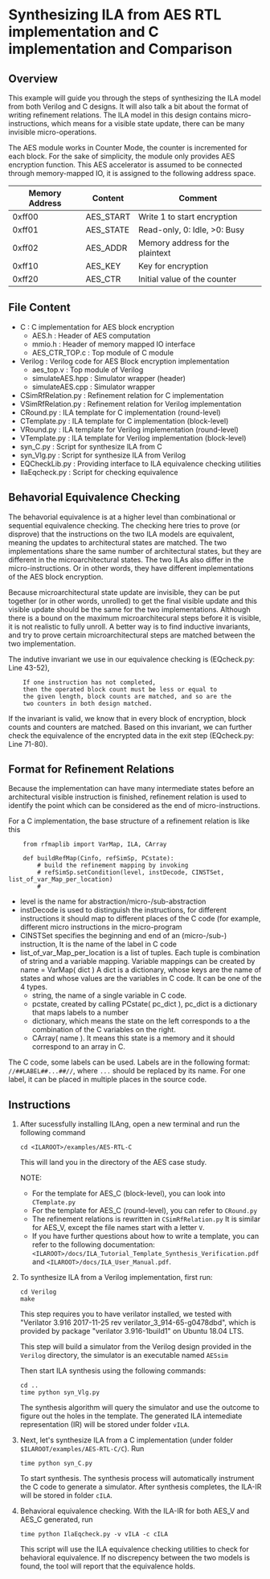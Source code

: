
Synthesizing ILA from AES RTL implementation and C implementation and Comparison
==================================================================================


Overview
-------------------
This example will guide you through the steps of synthesizing the ILA model from both Verilog
and C designs. It will also talk a bit about the format of writing refinement relations. The
ILA model in this design contains micro-instructions, which means for a visible state update,
there can be many invisible micro-operations.

The AES module works in Counter Mode, the counter is incremented for each block. For the sake of
simplicity, the module only provides AES encryption function. This AES accelerator is assumed to 
be connected through memory-mapped IO, it is assigned to the following address space.


| Memory Address | Content   | Comment                          |
|----------------|-----------|----------------------------------|
| 0xff00         | AES_START | Write 1 to start encryption      |
| 0xff01         | AES_STATE | Read-only, 0: Idle, >0: Busy     |
| 0xff02         | AES_ADDR  | Memory address for the plaintext |
| 0xff10         | AES_KEY   | Key for encryption               |
| 0xff20         | AES_CTR   | Initial value of the counter     |



File Content
-------------------

* C                     : C implementation for AES block encryption
  * AES.h               : Header of AES computation
  * mmio.h              : Header of memory mapped IO interface 
  * AES_CTR_TOP.c       : Top module of C module
* Verilog               : Verilog code for AES Block encryption implementation
  * aes_top.v           : Top module of Verilog
  * simulateAES.hpp     : Simulator wrapper (header)
  * simulateAES.cpp     : Simulator wrapper
* CSimRfRelation.py     : Refinement relation for C implementation
* VSimRfRelation.py     : Refinement relation for Verilog implementation
* CRound.py             : ILA template for C implementation (round-level)
* CTemplate.py          : ILA template for C implementation (block-level)
* VRound.py             : ILA template for Verilog implementation (round-level)
* VTemplate.py          : ILA template for Verilog implementation (block-level)
* syn_C.py              : Script for synthesize ILA from C 
* syn_Vlg.py            : Script for synthesize ILA from Verilog
* EQCheckLib.py         : Providing interface to ILA equivalence checking utilities
* IlaEqcheck.py         : Script for checking equivalence



Behavorial Equivalence Checking
---------------------------------

The behavorial equivalence is
at a higher level than combinational or sequential equivalence checking. 
The checking here tries to prove (or disprove) that the instructions on 
the two ILA models are equivalent, meaning the updates to architectural 
states are matched. The two implementations share the same number of 
architectural states, but they are different in the microarchitectural 
states. The two ILAs also differ in the micro-instructions. Or in other 
words, they have different implementations of the AES block encryption.

Because microarchitectural state update are invisible, they can be
put together (or in other words, unrolled) to get the final visible update
and this visible update should be the same for the two implementations.
Although there is a bound on the maximum microarchitecural steps before
it is visible, it is not realistic to fully unroll. A better way is to
find inductive invariants, and try to prove certain microarchitectural 
steps are matched between the two implementation.

The indutive invariant we use in our equivalence checking is (EQcheck.py: Line 43-52),

		If one instruction has not completed,
		then the operated block count must be less or equal to 
		the given length, block counts are matched, and so are the
		two counters in both design matched.

If the invariant is valid, we know that in every block of encryption, block counts and counters are matched. Based on this invariant, we can further check
the equivalence of the encrypted data in the exit step (EQcheck.py: Line 71-80).


Format for Refinement Relations
---------------------------------

Because the implementation can have many intermediate states before
an architectural visible instruction is finished, refinement relation
is used to identify the point which can be considered as the end of
micro-instructions.

For a C implementation, the base structure of a refinement relation is
like this

		from rfmaplib import VarMap, ILA, CArray
	
		def buildRefMap(Cinfo, refSimSp, PCstate):
			# build the refinement mapping by invoking
			# refSimSp.setCondition(level, instDecode, CINSTSet, list_of_var_Map_per_location)
			#
			
 * level is the name for abstraction/micro-/sub-abstraction
 * instDecode is used to distinguish the instructions, for different instructions 
   it should map to different places of the C code (for example, different micro
   instructions in the micro-program
 * CINSTSet specifies the beginning and end of an (micro-/sub-) instruction,
   It is the name of the label in C code
 * list\_of\_var\_Map\_per\_location is a list of tuples. Each tuple is combination
   of string and a variable mapping. Variable mappings can be created by 
		name = VarMap( dict )
   A dict is a dictionary, whose keys are the name of states and whose values are 
   the variables in C code. It can be one of the 4 types. 
     * string, the name of a single variable in C code.
     * pcstate, created by calling PCstate( pc_dict ), pc_dict is a dictionary
       that maps labels to a number
     * dictionary, which means the state on the left corresponds to a the combination
       of the C variables on the right.
     * CArray( name ). It means this state is a memory and it should correspond 
       to an array in C.
		

The C code, some labels can be used. Labels are in the following format: `//##LABEL##...##//`, 
where `...` should be replaced by its name. For one label, it can be placed in multiple places in
the source code.

	
	

Instructions
-------------------

   1. After sucessfully installing ILAng, open a new terminal and run the following command  
      ```
      cd <ILAROOT>/examples/AES-RTL-C
      ```

      This will land you in the directory of the AES case study.
       
      NOTE:
         * For the template for AES_C (block-level), you can look into `CTemplate.py`
         * For the template for AES_C (round-level), you can refer to `CRound.py` 
         * The refinement relations is rewritten in `CSimRfRelation.py`
           It is similar for AES_V, except the file names start with a letter `V`. 
         * If you have further questions about how to write a template, 
           you can refer to the following documentation: 
           `<ILAROOT>/docs/ILA_Tutorial_Template_Synthesis_Verification.pdf` and
           `<ILAROOT>/docs/ILA_User_Manual.pdf`.
    
   2. To synthesize ILA from a Verilog implementation, first run:
      ```
      cd Verilog
      make
      ```
      
      This step requires you to have verilator installed, we tested with "Verilator 3.916 2017-11-25 rev verilator_3_914-65-g0478dbd", which is provided by package "verilator 3.916-1build1" on Ubuntu 18.04 LTS.

      This step will build a simulator from the Verilog design provided in the `Verilog` 
      directory, the simulator is an executable named `AESsim` 
        
      Then start ILA synthesis using the following commands:
      
      ```
      cd ..
      time python syn_Vlg.py
      ```
        
      The synthesis algorithm will query the simulator and use the outcome to figure
      out the holes in the template. The generated ILA intemediate representation (IR)
      will be stored under folder `vILA`.
        
   3. Next, let's synthesize ILA from a C implementation (under folder `$ILAROOT/examples/AES-RTL-C/C`). Run
      ```  
      time python syn_C.py
      ```
            
      To start synthesis. The synthesis process will automatically instrument the C
      code to generate a simulator. After synthesis completes, the ILA-IR will be stored
      in folder `cILA`.
    
   4. Behavioral equivalence checking. With the ILA-IR for both AES_V and AES_C generated, run
      ```
      time python IlaEqcheck.py -v vILA -c cILA
      ```
            
      This script will use the ILA equivalence checking utilities to check for behavioral equivalence.
      If no discrepency between the two models is found, the tool will report that 
      the equivalence holds.
       
